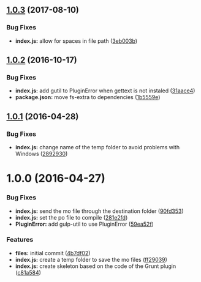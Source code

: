 <a name="1.0.3"></a>
## [1.0.3](https://github.com/felixzapata/gulp-potomo/compare/1.0.2...1.0.3) (2017-08-10)

### Bug Fixes

* **index.js:** allow for spaces in file path ([3eb003b](https://github.com/felixzapata/gulp-potomo/commit/3eb003b))

<a name="1.0.2"></a>
## [1.0.2](https://github.com/felixzapata/gulp-potomo/compare/1.0.1...v1.0.2) (2016-10-17)


### Bug Fixes

* **index.js:** add gutil to PluginError when gettext is not instaled ([31aace4](https://github.com/felixzapata/gulp-potomo/commit/31aace4))
* **package.json:** move fs-extra to dependencies ([1b5559e](https://github.com/felixzapata/gulp-potomo/commit/1b5559e))



<a name="1.0.1"></a>
## [1.0.1](https://github.com/felixzapata/gulp-potomo/compare/1.0.0...v1.0.1) (2016-04-28)


### Bug Fixes

* **index.js:** change name of the temp folder to avoid problems with Windows ([2892930](https://github.com/felixzapata/gulp-potomo/commit/2892930))



<a name="1.0.0"></a>
# 1.0.0 (2016-04-27)


### Bug Fixes

* **index.js:** send the mo file through the destination folder ([90fd353](https://github.com/felixzapata/gulp-potomo/commit/90fd353))
* **index.js:** set the po file to compile ([281e2fd](https://github.com/felixzapata/gulp-potomo/commit/281e2fd))
* **PluginError:** add gulp-util to use PluginError ([59ea52f](https://github.com/felixzapata/gulp-potomo/commit/59ea52f))

### Features

* **files:** initial commit ([4b7df02](https://github.com/felixzapata/gulp-potomo/commit/4b7df02))
* **index.js:** create a temp folder to save the mo files ([ff29039](https://github.com/felixzapata/gulp-potomo/commit/ff29039))
* **index.js:** create skeleton based on the code of the Grunt plugin ([c81a584](https://github.com/felixzapata/gulp-potomo/commit/c81a584))



